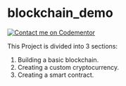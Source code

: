 # blockchain_demo

[![Contact me on Codementor](https://www.codementor.io/m-badges/ankitamehta283/im-a-cm-b.svg)](https://www.codementor.io/@ankitamehta283?refer=badge)

This Project is divided into 3 sections:
1. Building a basic blockchain.
2. Creating a custom cryptocurrency.
3. Creating a smart contract.
